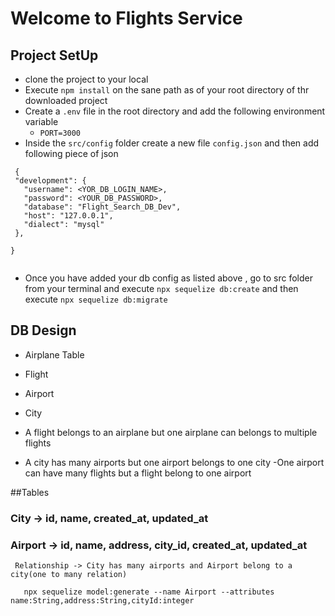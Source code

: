 # Welcome to Flights Service

## Project SetUp

 - clone the project to your local
 - Execute `npm install` on the sane path as of your root directory of thr downloaded project
 - Create a `.env` file in the root directory and add the following environment variable
    - `PORT=3000`
 - Inside the `src/config` folder create a new file `config.json` and then add following piece of json

 ```
  {
  "development": {
    "username": <YOR_DB_LOGIN_NAME>,
    "password": <YOUR_DB_PASSWORD>,
    "database": "Flight_Search_DB_Dev",
    "host": "127.0.0.1",
    "dialect": "mysql"
  },
  
}


 ```

 - Once you have added your db config as listed above , go to src folder from your terminal and execute `npx sequelize db:create` 
 and then execute `npx sequelize db:migrate`
 
 
 ## DB Design
  - Airplane Table
  - Flight
  - Airport
  - City 

  - A flight belongs to an airplane but one airplane can belongs to multiple flights
  - A city has many airports but one airport belongs to one city
  -One airport can have many flights but a flight belong to one airport


  ##Tables

  ### City -> id, name, created_at, updated_at
  ### Airport -> id, name, address, city_id, created_at, updated_at
     Relationship -> City has many airports and Airport belong to a city(one to many relation)

```
   npx sequelize model:generate --name Airport --attributes name:String,address:String,cityId:integer 
```